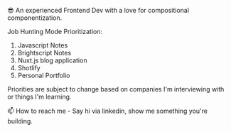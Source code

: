 😎 An experienced Frontend Dev with a love for compositional componentization.

Job Hunting Mode Prioritization:
1. Javascript Notes
2. Brightscript Notes
3. Nuxt.js blog application
4. Shotlify
5. Personal Portfolio

Priorities are subject to change based on companies I'm interviewing with or things I'm learning.

📫 How to reach me - Say hi via linkedin, show me something you're building.
